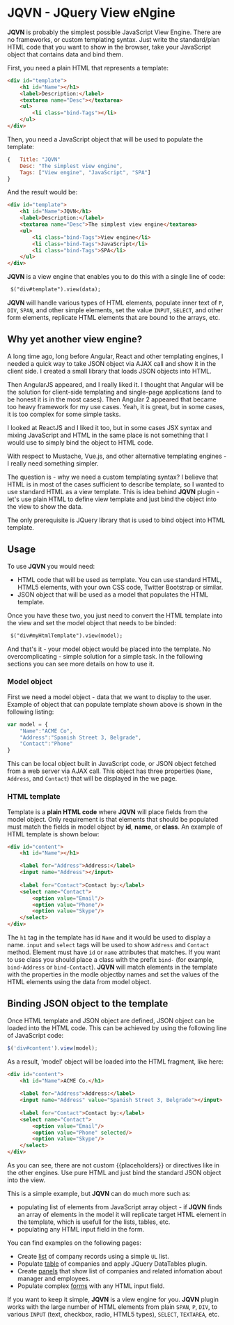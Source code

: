 # JQVN - JQuery View eNgine

**JQVN** is probably the simplest possible JavaScript View Engine. There are no frameworks, or custom templating syntax. Just write the standard/plan HTML code that you want to show in the browser, take your JavaScript object that contains data and bind them.

First, you need a plain HTML that represents a template:
```html
<div id="template">
    <h1 id="Name"></h1>
    <label>Description:</label>
    <textarea name="Desc"></textarea>
    <ul>
        <li class="bind-Tags"></li>
    </ul>
</div>
```
Then, you need a JavaScript object that will be used to populate the template:
```javascript
{   Title: "JQVN"
    Desc: "The simplest view engine",
    Tags: ["View engine", "JavaScript", "SPA"]
}
```
And the result would be:
```html
<div id="template">
    <h1 id="Name">JQVN</h1>
    <label>Description:</label>
    <textarea name="Desc">The simplest view engine</textarea>
    <ul>
        <li class="bind-Tags">View engine</li>
        <li class="bind-Tags">JavaScript</li>
        <li class="bind-Tags">SPA</li>
    </ul>
</div>
```

**JQVN** is a view engine that enables you to do this with a single line of code:
```html
 $("div#template").view(data);
```
**JQVN** will handle various types of HTML elements, populate inner text of `P`, `DIV`, `SPAN`, and other simple elements, set the value `INPUT`, `SELECT`, and other form elements, replicate HTML elements that are bound to the arrays, etc. 

## Why yet another view engine?

A long time ago, long before Angular, React and other templating engines, I needed a quick way to take JSON object via AJAX call and show it in the client side. I created a small library that loads JSON objects into HTML.

Then AngularJS appeared, and I really liked it. I thought that Angular will be the solution for client-side templating and single-page applications (and to be honest it is in the most cases). Then Angular 2 appeared that became too heavy framework for my use cases. Yeah, it is great, but in some cases, it is too complex for some simple tasks.

I looked at ReactJS and I liked it too, but in some cases JSX syntax and mixing JavaScript and HTML in the same place is not something that I would use to simply bind the object to HTML code.

With respect to Mustache, Vue.js, and other alternative templating engines - I really need something simpler.

The question is - why we need a custom templating syntax? I believe that HTML is in most of the cases sufficient to describe template, so I wanted to use standard HTML as a view template. This is idea behind **JQVN** plugin - let's use plain HTML to define view template and just bind the object into the view to show the data.

The only prerequisite is JQuery library that is used to bind object into HTML template.

## Usage

To use **JQVN** you would need:
 - HTML code that will be used as template. You can use standard HTML, HTML5 elements, with your own CSS code, Twitter Bootstrap or similar.
 - JSON object that will be used as a model that populates the HTML template.

Once you have these two, you just need to convert the HTML template into the view and set the model object that needs to be binded:

```html
 $("div#myHtmlTemplate").view(model);
```

And that's it - your model object would be placed into the template. No overcomplicating - simple solution for a simple task. In the following sections you can see more details on how to use it.

### Model object

First we need a model object - data that we want to display to the user. Example of object that can populate template shown above is shown in the following listing: 

```javascript
var model = {
    "Name":"ACME Co",
    "Address":"Spanish Street 3, Belgrade",
    "Contact":"Phone"
}
```
This can be local object built in JavaScript code, or JSON object fetched from a web server via AJAX call.
This object has three properties (`Name`, `Address`, and `Contact`) that will be displayed in the we page.

### HTML template

Template is a **plain HTML code** where **JQVN** will place fields from the model object. Only requirement is that elements that should be populated must match the fields in model object by **id**, **name**, or **class**. An example of HTML template is shown below: 

```html
<div id="content">
    <h1 id="Name"></h1>

    <label for="Address">Address:</label>
    <input name="Address"></input> 
    
    <label for="Contact">Contact by:</label>
    <select name="Contact">
        <option value="Email"/>
        <option value="Phone"/>
        <option value="Skype"/>
    </select>
</div>
```

The `h1` tag in the template has id `Name` and it would be used to display a name. `input` and `select` tags will be used to show `Address` and `Contact` method.
Element must have `id` or `name` attributes that matches. If you want to use class you should place a class with the prefix `bind-` (for example, `bind-Address` or `bind-Contact`). **JQVN** will match elements in the template with the properties in the modle objectby names and set the values of the HTML elements using the data from model object.

## Binding JSON object to the template

Once HTML template and JSON object are defined, JSON object can be loaded into the HTML code. This can be achieved by using the following line of JavaScript code:

```javascript
$('div#content').view(model);
```

As a result, 'model' object will be loaded into the HTML fragment, like here:

```html
<div id="content">
    <h1 id="Name">ACME Co.</h1>
    
    <label for="Address">Address:</label>
    <input name="Address" value="Spanish Street 3, Belgrade"></input> 
    
    <label for="Contact">Contact by:</label>
    <select name="Contact">
        <option value="Email"/>
        <option value="Phone" selected/>
        <option value="Skype"/>
    </select>
</div>
```
As you can see, there are not custom {{placeholders}} or directives like in the other engines. Use pure HTML and just bind the standard JSON object into the view. 

This is a simple example, but **JQVN** can do much more such as:
 - populating list of elements from JavaScript array object - if **JQVN** finds an array of elements in the model it will replicate target HTML element in the template, which is usefull for the lists, tables, etc.
 - populating any HTML input field in the form.
 
 You can find examples on the following pages:
 - Create [list](examples/list.html) of company records using a simple `UL` list.
 - Populate [table](examples/table.html) of companies and apply JQuery DataTables plugin.
 - Create [panels](examples/panels.html) that show list of companies and related infomation about manager and employees.
 - Populate complex [forms](examples/edit.html) with any HTML input field.

If you want to keep it simple, **JQVN** is a view engine for you.
**JQVN** plugin works with the large number of HTML elements from plain `SPAN`, `P`, `DIV`, to various `INPUT` (text, checkbox, radio, HTML5 types), `SELECT`, `TEXTAREA`, etc.
